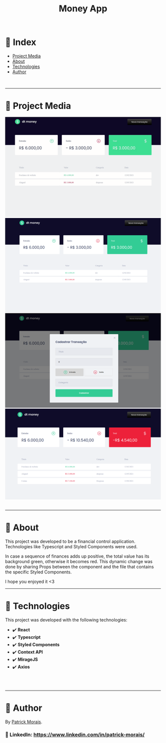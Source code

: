 <h1 align="center">Money App</h1>
<br />

# :pushpin: Index
- [Project Media](#camera_flash-project-media)
- [About](#monocle_face-about)
- [Technologies](#rocket-technologies)
- [Author](#closed_book-author)
<br />

---
# :camera_flash: Project Media
<div align="center">
  <img src="assets/app.gif" width="650px"/>
  <img src="assets/money-app1.png" width="650px"/>
  <img src="assets/money-app2.png" width="650px"/>
  <img src="assets/money-app3.png" width="650px"/>
</div>

<br />

---
# :monocle_face: About
This project was developed to be a financial control application. Technologies like Typescript and Styled Components were used.

In case a sequence of finances adds up positive, the total value has its background green, otherwise it becomes red.
This dynamic change was done by sharing Props between the component and the file that contains the specific Styled Components.

I hope you enjoyed it <3
<br />

---

# :rocket: Technologies
This project was developed with the following technologies: <br>
- :heavy_check_mark: **React**
- :heavy_check_mark: **Typescript**
- :heavy_check_mark: **Styled Components**
- :heavy_check_mark: **Context API**
- :heavy_check_mark: **MirageJS**
- :heavy_check_mark: **Axios**
<br>
<br />

---

# :closed_book: Author
By [Patrick Morais](https://github.com/PatrickMoraisN).
### :link: LinkedIn: https://www.linkedin.com/in/patrick-morais/

